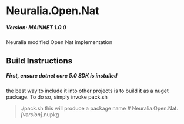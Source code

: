 # Neuralia.Open.Nat

##### Version:  MAINNET 1.0.0

Neuralia modified Open Nat implementation


## Build Instructions

##### First, ensure dotnet core 5.0 SDK is installed

the best way to include it into other projects is to build it as a nuget package. 
To do so, simply invoke pack.sh
> ./pack.sh
this will produce a package name # Neuralia.Open.Nat.*[version]*.nupkg
